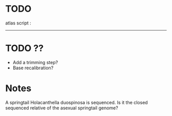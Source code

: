 # TODO

atlas script :




---

# TODO ??

- Add a trimming step?
- Base recalibration?

# Notes

A springtail Holacanthella duospinosa is sequenced. Is it the closed sequenced relative of the asexual springtail genome?


